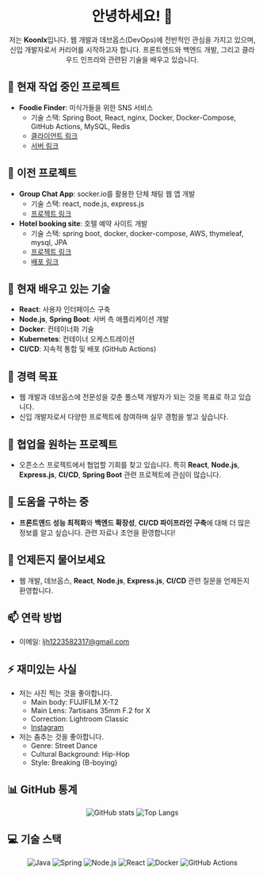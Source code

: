 <!--
**koonlx/koonlx** is a ✨ _special_ ✨ repository because its `README.md` (this file) appears on your GitHub profile.

Here are some ideas to get you started:

- 🔭 I’m currently working on ...
- 🌱 I’m currently learning ...
- 👯 I’m looking to collaborate on ...
- 🤔 I’m looking for help with ...
- 💬 Ask me about ...
- 📫 How to reach me: ...
- 😄 Pronouns: ...
- ⚡ Fun fact: ...
-->

<h1 align="center">안녕하세요! 👋</h1>

<p align="center">
저는 <strong>Koonlx</strong>입니다. 웹 개발과 데브옵스(DevOps)에 전반적인 관심을 가지고 있으며, 신입 개발자로서 커리어를 시작하고자 합니다. 프론트엔드와 백엔드 개발, 그리고 클라우드 인프라와 관련된 기술을 배우고 있습니다.
</p>

<h2 align="left">🔭 현재 작업 중인 프로젝트</h2>
<ul>
  <li><strong>Foodie Finder</strong>: 미식가들을 위한 SNS 서비스
    <ul>
      <li>기술 스택: Spring Boot, React, nginx, Docker, Docker-Compose, GitHub Actions, MySQL, Redis</li>
      <li><a href="https://github.com/caterpillar-butler/foodie-finder-client">클라이언트 링크</a></li>
      <li><a href="https://github.com/caterpillar-butler/foodie-finder-server">서버 링크</a></li>
    </ul>
  </li>
</ul>

<h2 align="left">📂 이전 프로젝트</h2>
<ul>
  <li><strong>Group Chat App</strong>: socker.io를 활용한 단체 채팅 웹 앱 개발
    <ul>
      <li>기술 스택: react, node.js, express.js</li>
      <li><a href="https://github.com/koonlx/chat-app-MERN">프로젝트 링크</a></li>
    </ul>
  </li>
  <li><strong>Hotel booking site</strong>: 호텔 예약 사이트 개발
    <ul>
      <li>기술 스택: spring boot, docker, docker-compose, AWS, thymeleaf, mysql, JPA</li>
      <li><a href="https://github.com/caterpillar-team/STAY_CONNECT">프로젝트 링크</a></li>
      <li><a href="https://stayconnect.shop">배포 링크</a></li>
    </ul>
  </li>
</ul>

<h2 align="left">🌱 현재 배우고 있는 기술</h2>
<ul>
  <li><strong>React</strong>: 사용자 인터페이스 구축</li>
  <li><strong>Node.js</strong>, <strong>Spring Boot</strong>: 서버 측 애플리케이션 개발</li>
  <li><strong>Docker</strong>: 컨테이너화 기술</li>
  <li><strong>Kubernetes</strong>: 컨테이너 오케스트레이션</li>
  <li><strong>CI/CD</strong>: 지속적 통합 및 배포 (GitHub Actions)</li>
</ul>

<h2 align="left">💼 경력 목표</h2>
<ul>
  <li>웹 개발과 데브옵스에 전문성을 갖춘 풀스택 개발자가 되는 것을 목표로 하고 있습니다.</li>
  <li>신입 개발자로서 다양한 프로젝트에 참여하며 실무 경험을 쌓고 싶습니다.</li>
</ul>

<h2 align="left">👯 협업을 원하는 프로젝트</h2>
<ul>
  <li>오픈소스 프로젝트에서 협업할 기회를 찾고 있습니다. 특히 <strong>React</strong>, <strong>Node.js</strong>, <strong>Express.js</strong>, <strong>CI/CD</strong>, <strong>Spring Boot</strong> 관련 프로젝트에 관심이 많습니다.</li>
</ul>

<h2 align="left">🤔 도움을 구하는 중</h2>
<ul>
  <li><strong>프론트엔드 성능 최적화</strong>와 <strong>백엔드 확장성</strong>, <strong>CI/CD 파이프라인 구축</strong>에 대해 더 많은 정보를 알고 싶습니다. 관련 자료나 조언을 환영합니다!</li>
</ul>

<h2 align="left">💬 언제든지 물어보세요</h2>
<ul>
  <li>웹 개발, 데브옵스, <strong>React</strong>, <strong>Node.js</strong>, <strong>Express.js</strong>, <strong>CI/CD</strong> 관련 질문을 언제든지 환영합니다.</li>
</ul>

<h2 align="left">📫 연락 방법</h2>
<ul>
  <li>이메일: <a href="mailto:ljh1223582317@gmail.com">ljh1223582317@gmail.com</a></li>
</ul>

<h2 align="left">⚡ 재미있는 사실</h2>
<ul>
  <li>저는 사진 찍는 것을 좋아합니다.
    <ul>
      <li>Main body: FUJIFILM X-T2</li>
      <li>Main Lens: 7artisans 35mm F.2 for X</li>
      <li>Correction: Lightroom Classic</li>
      <li><a href="https://www.instagram.com/tra_ce__">Instagram</a></li>
    </ul>
  </li>
  <li>저는 춤추는 것을 좋아합니다.
    <ul>
      <li>Genre: Street Dance</li>
      <li>Cultural Background: Hip-Hop</li>
      <li>Style: Breaking (B-boying)</li>
    </ul>
  </li>
</ul>

<h2 align="left">📊 GitHub 통계</h2>

<p align="center">
  <img src="https://github-readme-stats.vercel.app/api?username=koonlx&show_icons=true&theme=radical" alt="GitHub stats" />
  <img src="https://github-readme-stats.vercel.app/api/top-langs/?username=koonlx&layout=compact&theme=radical" alt="Top Langs" />
</p>

<h2 align="left">💻 기술 스택</h2>

<p align="center">
  <img src="https://img.shields.io/badge/Java-ED8B00?style=for-the-badge&logo=java&logoColor=white" alt="Java" />
  <img src="https://img.shields.io/badge/Spring-6DB33F?style=for-the-badge&logo=spring&logoColor=white" alt="Spring" />
  <img src="https://img.shields.io/badge/Node.js-43853D?style=for-the-badge&logo=node.js&logoColor=white" alt="Node.js" />
  <img src="https://img.shields.io/badge/React-20232A?style=for-the-badge&logo=react&logoColor=61DAFB" alt="React" />
  <img src="https://img.shields.io/badge/Docker-2496ED?style=for-the-badge&logo=docker&logoColor=white" alt="Docker" />
  <img src="https://img.shields.io/badge/GitHub_Actions-2088FF?style=for-the-badge&logo=github-actions&logoColor=white" alt="GitHub Actions" />
</p>
